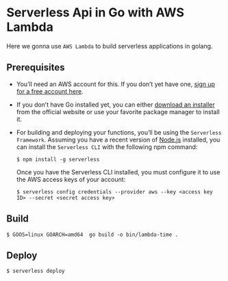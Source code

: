 # Serverless Api in Go with AWS Lambda
Here we gonna use `AWS Lambda` to build serverless applications in golang.

## Prerequisites
- You’ll need an AWS account for this. If you don’t yet have one, [sign up for a free account here](https://aws.amazon.com/free/?all-free-tier.sort-by=item.additionalFields.SortRank&all-free-tier.sort-order=asc&awsf.Free%20Tier%20Types=*all&awsf.Free%20Tier%20Categories=*all).
- If you don’t have Go installed yet, you can either [download an installer](https://golang.org/dl/) from the official website or use your favorite package manager to install it.
- For building and deploying your functions, you’ll be using the `Serverless Framework`. Assuming you have a recent version of [Node.js](https://nodejs.org/en/) installed, you can install the `Serverless CLI` with the following npm command:
	
	```console
	$ npm install -g serverless
	```
	Once you have the Serverless CLI installed, you must configure it to use the AWS access keys of your account:
	```console
	$ serverless config credentials --provider aws --key <access key ID> --secret <secret access key>
	```
## Build
```console
$ GOOS=linux GOARCH=amd64  go build -o bin/lambda-time .
```
## Deploy
```console
$ serverless deploy
```
